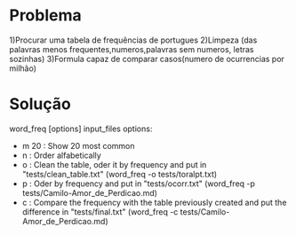 # Problema

1)Procurar uma tabela de frequências de portugues
2)Limpeza (das palavras menos frequentes,numeros,palavras sem numeros, letras sozinhas)
3)Formula capaz de comparar casos(numero de ocurrencias por milhão)

# Solução

word_freq [options] input_files
options: 
- m 20 : Show 20 most common
- n : Order alfabetically
- o : Clean the table, oder it by frequency and put in "tests/clean_table.txt" (word_freq -o tests/toralpt.txt)
- p : Oder by frequency and put in "tests/ocorr.txt" (word_freq -p tests/Camilo-Amor_de_Perdicao.md)
- c : Compare the frequency with the table previously created and put the difference in "tests/final.txt" (word_freq -c tests/Camilo-Amor_de_Perdicao.md)
